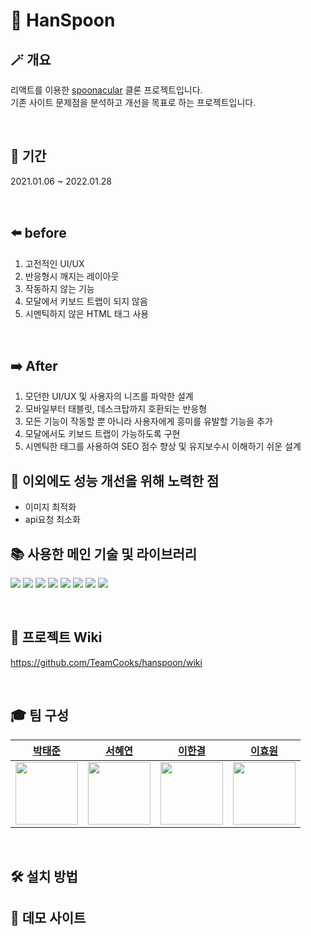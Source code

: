 # 🥄 HanSpoon

## 🪄 개요
리액트를 이용한 [spoonacular](https://spoonacular.com/) 클론 프로젝트입니다.<br>
기존 사이트 문제점을 분석하고 개선을 목표로 하는 프로젝트입니다.

<br>

## 📆 기간
2021.01.06 ~ 2022.01.28

<br>

## ⬅️ before
1. 고전적인 UI/UX
2. 반응형시 깨지는 레이아웃
3. 작동하지 않는 기능
4. 모달에서 키보드 트랩이 되지 않음
5. 시멘틱하지 않은 HTML 태그 사용

<br>

## ➡️ After
1. 모던한 UI/UX 및 사용자의 니즈를 파악한 설계
2. 모바일부터 태블릿, 데스크탑까지 호환되는 반응형
3. 모든 기능이 작동할 뿐 아니라 사용자에게 흥미를 유발할 기능을 추가
4. 모달에서도 키보드 트랩이 가능하도록 구현
5. 시멘틱한 태그를 사용하여 SEO 점수 향상 및 유지보수시 이해하기 쉬운 설계

## 🌟 이외에도 성능 개선을 위해 노력한 점
- 이미지 최적화
- api요청 최소화


## 📚 사용한 메인 기술 및 라이브러리
<img src="https://img.shields.io/badge/html-E34F26?style=for-the-badge&logo=html5&logoColor=white"> <img src="https://img.shields.io/badge/css-1572B6?style=for-the-badge&logo=css3&logoColor=white"> <img src="https://img.shields.io/badge/javascript-F7DF1E?style=for-the-badge&logo=javascript&logoColor=black"> <img src="https://img.shields.io/badge/react(cra)-61DAFB?style=for-the-badge&logo=react&logoColor=black"> <img src="https://img.shields.io/badge/sass-CC6699?style=for-the-badge&logo=sass&logoColor=black"> <img src="https://img.shields.io/badge/firebase-FFCA28?style=for-the-badge&logo=firebase&logoColor=black"> <img src="https://img.shields.io/badge/firestore-FFCA28?style=for-the-badge&logo=firebase&logoColor=black"> <img src="https://img.shields.io/badge/webpack-8DD6F9?style=for-the-badge&logo=webpack&logoColor=black">

<br>

## 📝 프로젝트 Wiki
https://github.com/TeamCooks/hanspoon/wiki

<br>

## 🎓 팀 구성

|   [박태준](https://github.com/joker77z) | [서혜연](https://github.com/skojphy) | [이한결](https://github.com/hanana1253) | [이효원](https://github.com/hhhyyo) |
|:---:|:---:|:---:|:---:|
| <img src="https://avatars.githubusercontent.com/joker77z" width="100"> | <img src="https://avatars.githubusercontent.com/skojphy" width="100"> | <img src="https://avatars.githubusercontent.com/hanana1253" width="100"> | <img src="https://avatars.githubusercontent.com/hhhyyo" width="100"> |

<br>

## 🛠 설치 방법

## 🌟 데모 사이트

